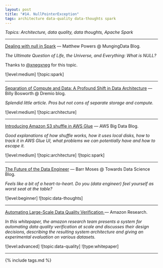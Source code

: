 ```yaml
---
layout: post
title: "#14. NullPointerException"
tags: architecture data-quality data-thoughts spark
---
```


*Topics: Architecture, data quality, data thoughts, Apache Spark*

<!--cut-->

---

[Dealing with null in Spark](https://mungingdata.com/apache-spark/dealing-with-null/) — Matthew Powers @ MungingData Blog.

*The Ultimate Question of Life, the Universe, and Everything: What is NULL?*

Thanks to [@xnegxneg](https://t.me/xnegxneg) for this topic.

![level:medium] ![topic:spark]

---

[Separation of Compute and Data: A Profound Shift in Data Architecture](https://www.dremio.com/separation-of-compute-and-data-a-profound-shift-in-data-architecture) — Billy Bosworth @ Dremio blog.

*Splendid little article. Pros but not cons of separate storage and compute.*

![level:medium] ![topic:architecture] 

---

[Introducing Amazon S3 shuffle in AWS Glue](https://aws.amazon.com/blogs/big-data/introducing-amazon-s3-shuffle-in-aws-glue/) — AWS Big Data Blog.

*Good explanations of how shuffle works, how it uses local disks, how to track it in AWS Glue UI, what problems we can potentially have and how to escape it.*

![level:medium] ![topic:architecture] ![topic:spark]

---

[The Future of the Data Engineer](https://towardsdatascience.com/the-future-of-the-data-engineer-4dcfa53800ab) — Barr Moses @ Towards Data Science Blog.

*Feels like a bit of a heart-to-heart. Do you (data engineer) feel yourself as worst seat at the table?*

![level:beginner] ![topic:data-thoughts]

---

[Automating Large-Scale Data Quality Verification ](https://www.vldb.org/pvldb/vol11/p1781-schelter.pdf) — Amazon Research.

*In this whitepaper, the amazon research team presents a system for automating data quality verification at scale and discusses their design decisions, describing the resulting system architecture and giving an experimental evaluation on various datasets.*

![level:advanced] ![topic:data-quality] ![type:whitepaper] 

---

{% include tags.md %}

